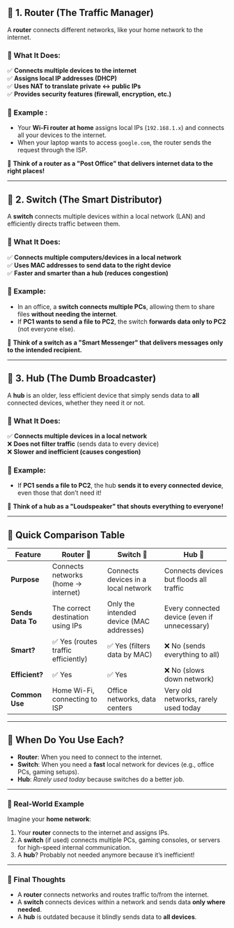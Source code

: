 ## **🛜 1. Router (The Traffic Manager)**

A **router** connects different networks, like your home network to the internet.

### **🔹 What It Does:**

✅ **Connects multiple devices to the internet**  
✅ **Assigns local IP addresses (DHCP)**  
✅ **Uses NAT to translate private ↔ public IPs**  
✅ **Provides security features (firewall, encryption, etc.)**

### **🛜 Example :**  

- Your **Wi-Fi router at home** assigns local IPs (`192.168.1.x`) and connects all your devices to the internet.
- When your laptop wants to access `google.com`, the router sends the request through the ISP.

📌 **Think of a router as a "Post Office" that delivers internet data to the right places!**

---

## **🔄 2. Switch (The Smart Distributor)**

A **switch** connects multiple devices within a local network (LAN) and efficiently directs traffic between them.

### **🔹 What It Does:**

✅ **Connects multiple computers/devices in a local network**  
✅ **Uses MAC addresses to send data to the right device**  
✅ **Faster and smarter than a hub (reduces congestion)**

### **🛜 Example:**

- In an office, a **switch connects multiple PCs**, allowing them to share files **without needing the internet**.
- If **PC1 wants to send a file to PC2**, the switch **forwards data only to PC2** (not everyone else).

📌 **Think of a switch as a "Smart Messenger" that delivers messages only to the intended recipient.**

---

## **📡 3. Hub (The Dumb Broadcaster)**

A **hub** is an older, less efficient device that simply sends data to **all** connected devices, whether they need it or not.

### **🔹 What It Does:**

✅ **Connects multiple devices in a local network**  
❌ **Does not filter traffic** (sends data to every device)  
❌ **Slower and inefficient (causes congestion)**

### **🛜 Example:**

- If **PC1 sends a file to PC2**, the hub **sends it to every connected device**, even those that don’t need it!

📌 **Think of a hub as a "Loudspeaker" that shouts everything to everyone!**

---

## **🔹 Quick Comparison Table**

|Feature|**Router** 🛜|**Switch** 🔄|**Hub** 📡|
|---|---|---|---|
|**Purpose**|Connects networks (home → internet)|Connects devices in a local network|Connects devices but floods all traffic|
|**Sends Data To**|The correct destination using IPs|Only the intended device (MAC addresses)|Every connected device (even if unnecessary)|
|**Smart?**|✅ Yes (routes traffic efficiently)|✅ Yes (filters data by MAC)|❌ No (sends everything to all)|
|**Efficient?**|✅ Yes|✅ Yes|❌ No (slows down network)|
|**Common Use**|Home Wi-Fi, connecting to ISP|Office networks, data centers|Very old networks, rarely used today|

---

## **🔹 When Do You Use Each?**

- **Router**: When you need to connect to the internet.
- **Switch**: When you need a **fast** local network for devices (e.g., office PCs, gaming setups).
- **Hub**: _Rarely used today_ because switches do a better job.

---

### **🌟 Real-World Example**

Imagine your **home network**:

1. Your **router** connects to the internet and assigns IPs.
2. A **switch** (if used) connects multiple PCs, gaming consoles, or servers for high-speed internal communication.
3. A **hub**? Probably not needed anymore because it’s inefficient!

---

### **🚀 Final Thoughts**

- A **router** connects networks and routes traffic to/from the internet.
- A **switch** connects devices within a network and sends data **only where needed**.
- A **hub** is outdated because it blindly sends data to **all devices**.